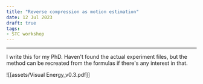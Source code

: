 ```yaml
---
title: "Reverse compression as motion estimation"
date: 12 Jul 2023
draft: true
tags:
- STC workshop
---
```

---

I write this for my PhD. Haven't found the actual experiment files, but the method can be recreated from the formulas if there's any interest in that.

![[assets/Visual Energy_v0.3.pdf]]